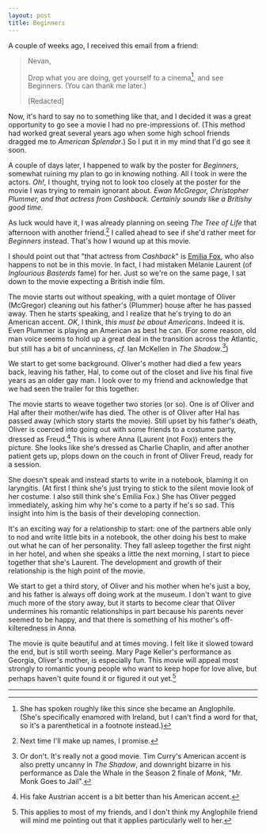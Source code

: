 ```yaml
---
layout: post
title: Beginners
---
```


A couple of weeks ago, I received this email from a friend:

> Nevan,
> 
> Drop what you are doing, get yourself to a cinema[^beginners1], and see Beginners. (You can thank me later.)
> 
> [Redacted]

Now, it's hard to say no to something like that, and I decided it was a great opportunity to go see a movie I had no pre-impressions of. (This method had worked great several years ago when some high school friends dragged me to <cite>American Splendor</cite>.) So I put it in my mind that I'd go see it soon.

A couple of days later, I happened to walk by the poster for <cite>Beginners</cite>, somewhat ruining my plan to go in knowing nothing. All I took in were the actors. *Oh!*, I thought, trying not to look too closely at the poster for the movie I was trying to remain ignorant about. *Ewan McGregor, Christopher Plummer, and that actress from <cite>Cashback</cite>. Certainly sounds like a Britishy good time.*

As luck would have it, I was already planning on seeing <cite>The Tree of Life</cite> that afternoon with another friend.[^beginners2] I called ahead to see if she'd rather meet for <cite>Beginners</cite> instead. That's how I wound up at this movie.

I should point out that "that actress from <cite>Cashback</cite>" is [Emilia Fox](http://www.imdb.com/name/nm0288976/), who also happens to not be in this movie. In fact, I had mistaken Mélanie Laurent (of <cite>Inglourious Basterds</cite> fame) for her. Just so we're on the same page, I sat down to the movie expecting a British indie film.

The movie starts out without speaking, with a quiet montage of Oliver (McGregor) cleaning out his father's (Plummer) house after he has passed away. Then he starts speaking, and I realize that he's trying to do an American accent. *OK*, I think, *this must be about Americans*. Indeed it is. Even Plummer is playing an American as best he can. (For some reason, old man voice seems to hold up a great deal in the transition across the Atlantic, but still has a bit of uncanniness, *cf.* Ian McKellen in <cite>The Shadow</cite>.[^beginners3])

We start to get some background. Oliver's mother had died a few years back, leaving his father, Hal, to come out of the closet and live his final five years as an older gay man. I look over to my friend and acknowledge that we had seen the trailer for this together.

The movie starts to weave together two stories (or so). One is of Oliver and Hal after their mother/wife has died. The other is of Oliver after Hal has passed away (which story starts the movie). Still upset by his father's death, Oliver is coerced into going out with some friends to a costume party, dressed as Freud.[^beginners4] This is where Anna (Laurent (not Fox)) enters the picture. She looks like she's dressed as Charlie Chaplin, and after another patient gets up, plops down on the couch in front of Oliver Freud, ready for a session.

She doesn't speak and instead starts to write in a notebook, blaming it on laryngitis. (At first I think she's just trying to stick to the silent movie look of her costume. I also still think she's Emilia Fox.) She has Oliver pegged immediately, asking him why he's come to a party if he's so sad. This insight into him is the basis of their developing connection.

It's an exciting way for a relationship to start: one of the partners able only to nod and write little bits in a notebook, the other doing his best to make out what he can of her personality. They fall asleep together the first night in her hotel, and when she speaks a little the next morning, I start to piece together that she's Laurent. The development and growth of their relationship is the high point of the movie.

We start to get a third story, of Oliver and his mother when he's just a boy, and his father is always off doing work at the museum. I don't want to give much more of the story away, but it starts to become clear that Oliver undermines his romantic relationships in part because his parents never seemed to be happy, and that there is something of his mother's off-kilteredness in Anna.

The movie is quite beautiful and at times moving. I felt like it slowed toward the end, but is still worth seeing. Mary Page Keller's performance as Georgia, Oliver's mother, is especially fun. This movie will appeal most strongly to romantic young people who want to keep hope for love alive, but perhaps haven't quite found it or figured it out yet.[^beginners5]

<hr class="footnote" />

[^beginners1]: She has spoken roughly like this since she became an Anglophile. (She's specifically enamored with Ireland, but I can't find a word for that, so it's a parenthetical in a footnote instead.)

[^beginners2]: Next time I'll make up names, I promise.

[^beginners3]: Or don't. It's really not a good movie. Tim Curry's American accent is also pretty uncanny in <cite>The Shadow</cite>, and downright bizarre in his performance as Dale the Whale in the Season 2 finale of <cite>Monk</cite>, "Mr. Monk Goes to Jail".

[^beginners4]: His fake Austrian accent is a bit better than his American accent.

[^beginners5]: This applies to most of my friends, and I don't think my Anglophile friend will mind me pointing out that it applies particularly well to her.